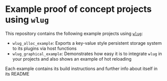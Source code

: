 # Example proof of concept projects using `wlug`
This repository contains the following example projects using [`wlug`](https://github.com/serd223/wlug):
  * `wlug_alloc_example`: Exports a key-value style persistent storage system to its plugins via host functions
  * `wlug_graphical_example`: Demonstrates how easy it is to integrate `wlug` in your projects and also shows an example of hot reloading

Each example contains its build instructions and further info about itself in its README
